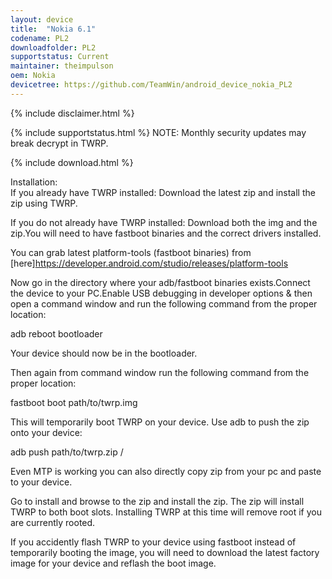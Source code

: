 ```yaml
---
layout: device
title:  "Nokia 6.1"
codename: PL2
downloadfolder: PL2
supportstatus: Current
maintainer: theimpulson
oem: Nokia
devicetree: https://github.com/TeamWin/android_device_nokia_PL2
---
```


{% include disclaimer.html %}

{% include supportstatus.html %}
NOTE: Monthly security updates may break decrypt in TWRP.

{% include download.html %}

<div class='page-heading'>Installation:</div>
If you already have TWRP installed:
Download the latest zip and install the zip using TWRP.

If you do not already have TWRP installed:
Download both the img and the zip.You will need to have fastboot binaries and the correct drivers installed.

You can grab latest platform-tools (fastboot binaries) from [here]https://developer.android.com/studio/releases/platform-tools

Now go in the directory where your adb/fastboot binaries exists.Connect the device to your PC.Enable USB debugging in developer options & then open a command window and run the following command from the proper location: 

adb reboot bootloader

Your device should now be in the bootloader.

Then again from command window run the following command from the proper location:

fastboot boot path/to/twrp.img

This will temporarily boot TWRP on your device. Use adb to push the zip onto your device:

adb push path/to/twrp.zip /

Even MTP is working you can also directly copy zip from your pc and paste to your device.

Go to install and browse to the zip and install the zip. The zip will install TWRP to both boot slots. Installing TWRP at this time will remove root if you are currently rooted.

If you accidently flash TWRP to your device using fastboot instead of temporarily booting the image, you will need to download the latest factory image for your device and reflash the boot image.
